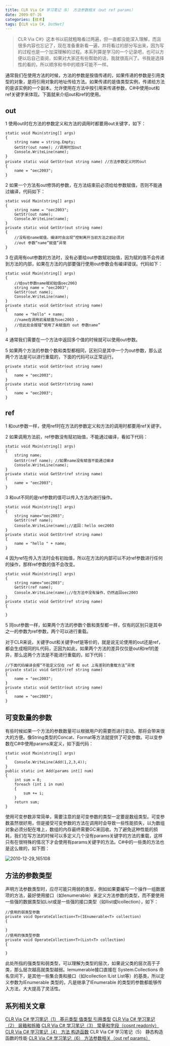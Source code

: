 ```yaml
---
title: CLR Via C# 学习笔记（6） 方法参数相关（out ref params）
date: 2009-07-16
categories: [技术]
tags: [CLR via C#, DotNet]
---
```


> CLR Via C#》这本书以前就粗略看过两遍，但一直都没能深入理解，而且很多内容也忘记了，现在准备重新看一遍，并将看过的部分写出来，因为写的过程也是一个加深理解的过程。本系列算是学习的一个记录吧，也可以方便以后自己查阅，如果对大家还有些帮助的话，我就很高兴了。书我是选择性的看的，所以顺序和书中的顺序可能不一样。

通常我们在使用方法的时候，方法的参数是按值传递的，如果传递的参数是引用类型的对象，是将引用对象的地址传给方法。如果传递的是值类型实例，传递给方法的是该实例的一个副本。允许使用在方法中按引用来传递参数，C#中使用out和ref关键字来体现。下面就来介绍out和ref的使用。

## out

1 使用out时在方法的参数定义和方法的调用时都要用out关键字，如下：

```
static void Main(string[] args)
{
    string name = string.Empty;
    GetStr(out name); //调用时加out
    Console.WriteLine(name);
}
private static void GetStr(out string name) //方法参数定义时的out
{
    name = "oec2003";
}
```

2 如果一个方法有out修饰的参数，在方法结束前必须给给参数赋值，否则不能通过编译，代码如下：

```
static void Main(string[] args)
{
    string name = "oec2003";
    GetStr(out name);
    Console.WriteLine(name);
}
private static void GetStr(out string name)
{
    //没有给name赋值，编译时会出现“控制离开当前方法之前必须对
    //out 参数“name”赋值”异常
}
```

3 在调用有out参数的方法时，没有必要给out参数赋初始值，因为赋的值不会传递到方法的内部，如果在方法的内部要强行使用out参数会有编译错误。代码如下：

```
static void Main(string[] args)
{
    //给out参数name赋初始值oec2003
    string name = "oec2003";
    GetStr(out name);
    Console.WriteLine(name);
}
private static void GetStr(out string name)
{
    name = "hello" + name;
    //name在调用前虽赋值为oec2003 ，
    //但此处会报错“使用了未赋值的 out 参数name”
}
```

4 通常我们需要在一个方法中返回多个值的时候就可以使用out参数。

5 如果两个方法的参数个数和类型都相同，区别只是其中一个为out参数，那么这两个方法是可以进行重载的，下面的代码可以正常运行。

```
private static void GetStr(out string name)
{
    name = "oec2003";
}
private static void GetStr(string name)
{
    name = "oec2003";
}
```

## ref

1 和out参数一样，使用ref时在方法的参数定义和方法的调用时都要用ref关键字。

2 如果调用方法前，ref参数没有赋初始值，不能通过编译，看如下代码：

```
static void Main(string[] args)
{
    string name;
    GetStr(ref name); //如果name没有赋值不能通过编译
    Console.WriteLine(name);
}
private static void GetStr(ref string name)
{
    name = "oec2003";
}
```

3 和out不同的是ref参数的值可以传入方法内进行操作。

```
static void Main(string[] args)
{
    string name="oec2003";
    GetStr(ref name);
    Console.WriteLine(name);//返回：hello oec2003
}
private static void GetStr(ref string name)
{
    name = "hello " + name;
}
```

4 因为ref在传入方法时会有初始值，所以在方法的内部可以不对ref参数进行任何的操作，那样ref参数的值不会改变。

```
static void Main(string[] args)
{
    string name="oec2003";
    GetStr(ref name);
    Console.WriteLine(name);//在方法中没有操作，仍然返回oec2003
}
private static void GetStr(ref string name)
{

}
```

5 同out参数一样，如果两个方法的参数个数和类型都一样，仅有的区别只是其中之一的参数为ref参数，两个可以进行重载。

对于CLR来说，关键字out和关键字ref是等价的，就是说无论使用的out还是ref，都会生成相同的IL代码，正因为如此，如果两个方法的差异仅仅是out和ref的差异，那么这两个方法是不能进行重载的，如下代码：

```
//下面代码编译会报“不能定义仅在 ref 和 out 上有差别的重载方法”异常
private static void GetStr(ref string name)
{
    name = "oec2003";
}
private static void GetStr(out string name)
{
    name = "oec2003";
}
```

## 可变数量的参数

有些时候如果一个方法的参数数量可以根据用户的需要而进行变动，那将会带来很大的方便。像String类型的Concat、Format等方法就提供了可变参数。可以变参数在C#中使用params来定义，如下面代码：

```
static void Main(string[] args)
{
    Console.WriteLine(Add(1,2,3,4));
}
public static int Add(params int[] num)
{
    int sum = 0;
    foreach (int i in num)
    {
        sum += i;
    }
    return sum;
}
```

使用可变参数非常简单，需要注意的是可变参数的类型一定要是数组类型。可变参数虽然很好用，但是接受可变参数的方法在调用时会导致一些性能损失，以为数组对象必须分配在堆上，数组的内存最终需要GC来回收。为了避免这种性能的损耗，我们在写方法的时候可以多定义几个没有params关键字的方法的重载，这样只有在很特殊的情况下才会使用有params关键字的方法。C#中的一些类的方法也是这么做的，如下图：

![2010-12-29_165108](https://cdn.jsdelivr.net/gh/oec2003/hblog-images/img/202201290806458.gif)

## 方法的参数类型

声明方法参数类型时，应尽可能只用弱的类型，例如如果要编写一个操作一组数据项的方法，最好使用接口（如Ienumerable）来定义方法参数的类型，而不要使用一些强的数据类型如List或是一些强的接口类型（如Ilist或Icollection），如下：

```
//使用的弱类型参数
private void OperateCollection<T>(IEnumerable<T> collection)
{ 

}
//使用的强类型参数
private void OperateCollection<T>(List<T> collection)
{

}
```

此处所指的强类型和弱类型，可以理解为类型的层次，如果说父类的层次高于子类，那么层次越高就类型越弱。Iemumerable接口直接在 System.Collections 命名空间下，是其他一些集合类和接口（如Icollection IList List等）的基类，所以定义参数为IEnumerable 类型的，凡是继承了IEnumerable 的类型的参数都能够传入方法，大大提高了灵活性。

## 系列相关文章

[CLR Via C# 学习笔记（1） 基元类型 值类型 引用类型](http://blog.fwhyy.com/2009/06/clr-via-csharp-learning-notes-1-primitive-types/)
[CLR Via C# 学习笔记（2） 装箱和拆箱](http://blog.fwhyy.com/2009/06/clr-via-csharp-learning-notes-2-boxing-and-unboxing/)
[CLR Via C# 学习笔记（3） 常量和字段（cosnt readonly）](http://blog.fwhyy.com/2009/06/clr-via-csharp-learning-notes-3-constants-and-fields/)
[CLR Via C# 学习笔记（4） 方法 构造函数](http://blog.fwhyy.com/2009/07/clr-via-csharp-learning-notes-5-methods-the-constructor/)
CLR Via C# 学习笔记（5） 静态构造函数的性能
[CLR Via C# 学习笔记（6） 方法参数相关（out ref params）](http://blog.fwhyy.com/2009/07/clr-via-csharp-learning-notes-6-the-method-parameters-related/)

